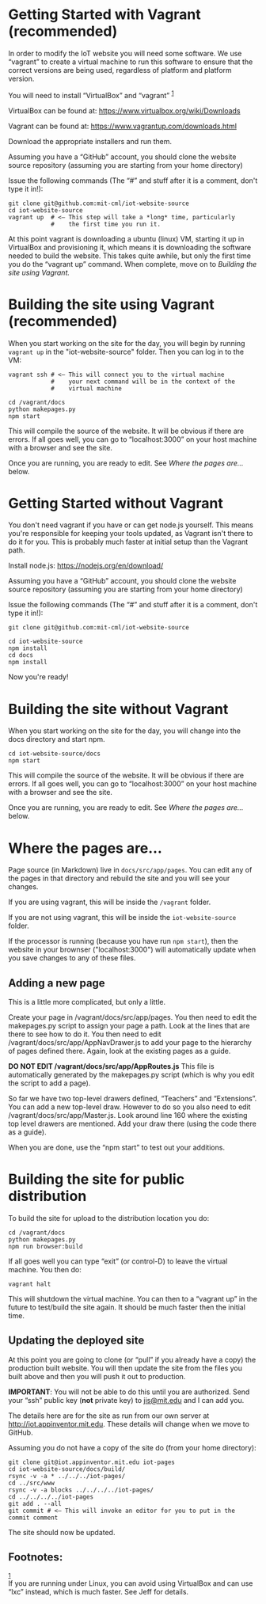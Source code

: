# Getting Started with Vagrant (recommended)

In order to modify the IoT website you will need some software. We use
“vagrant” to create a virtual machine to run this software to ensure
that the correct versions are being used, regardless of platform and
platform version.

You will need to install “VirtualBox” and “vagrant” <sup><a id="fnr.1" class="footref" href="#fn.1">1</a></sup>

VirtualBox can be found at:
<https://www.virtualbox.org/wiki/Downloads>

Vagrant can be found at: <https://www.vagrantup.com/downloads.html>

Download the appropriate installers and run them.

Assuming you have a “GitHub” account, you should clone the website
source repository (assuming you are starting from your home directory)

Issue the following commands (The “#” and stuff after it is a comment,
don't type it in!):

    git clone git@github.com:mit-cml/iot-website-source
    cd iot-website-source
    vagrant up  # <– This step will take a *long* time, particularly
                #    the first time you run it.

At this point vagrant is downloading a ubuntu (linux) VM, starting it up
in VirtualBox and provisioning it, which means it is downloading the
software needed to build the website. This takes quite awhile, but only
the first time you do the “vagrant up” command. When complete, move on to *Building the site using Vagrant.*

# Building the site using Vagrant (recommended)

When you start working on the site for the day, you will begin by running `vagrant up` in the "iot-website-source" folder. Then you can log in to the VM:

    vagrant ssh # <– This will connect you to the virtual machine
                #    your next command will be in the context of the
                #    virtual machine

    cd /vagrant/docs
    python makepages.py
    npm start

This will compile the source of the website. It will be obvious if there
are errors. If all goes well, you can go to “localhost:3000” on your
host machine with a browser and see the site.

Once you are running, you are ready to edit. See *Where the pages are&#x2026;* below.

# Getting Started without Vagrant

You don't need vagrant if you have or can get node.js yourself. This means you're responsible for keeping your tools updated, as Vagrant isn't there to do it for you. This is probably much faster at initial setup than the Vagrant path.

Install node.js: <https://nodejs.org/en/download/>

Assuming you have a “GitHub” account, you should clone the website
source repository (assuming you are starting from your home directory)

Issue the following commands (The “#” and stuff after it is a comment,
don't type it in!):

    git clone git@github.com:mit-cml/iot-website-source

    cd iot-website-source
    npm install
    cd docs
    npm install

Now you're ready!

# Building the site without Vagrant

When you start working on the site for the day, you will change into the docs directory and start npm.

    cd iot-website-source/docs
    npm start

This will compile the source of the website. It will be obvious if there are errors. If all goes well, you can go to “localhost:3000” on your host machine with a browser and see the site.

Once you are running, you are ready to edit. See *Where the pages are&#x2026;* below.

# Where the pages are&#x2026;

Page source (in Markdown) live in `docs/src/app/pages`. You can
edit any of the pages in that directory and rebuild the site and you
will see your changes.

If you are using vagrant, this will be inside the `/vagrant` folder.

If you are not using vagrant, this will be inside the `iot-website-source` folder.

If the processor is running (because you have run `npm start`), then the website in your brownser ("localhost:3000") will automatically update when you save changes to any of these files.

## Adding a new page

This is a little more complicated, but only a little.

Create your page in /vagrant/docs/src/app/pages. You then need to edit
the makepages.py script to assign your page a path. Look at the lines
that are there to see how to do it. You then need to edit
/vagrant/docs/src/app/AppNavDrawer.js to add your page to the
hierarchy of pages defined there. Again, look at the existing pages as
a guide.

**DO NOT EDIT /vagrant/docs/src/app/AppRoutes.js** This file is
 automatically generated by the makepages.py script (which is why you
 edit the script to add a page).

So far we have two top-level drawers defined, “Teachers” and
“Extensions”. You can add a new top-level draw. However to do so you
also need to edit /vagrant/docs/src/app/Master.js. Look around line
160 where the existing top level drawers are mentioned. Add your draw
there (using the code there as a guide).

When you are done, use the “npm start” to test out your additions.

# Building the site for public distribution

To build the site for upload to the distribution location you do:

    cd /vagrant/docs
    python makepages.py
    npm run browser:build

If all goes well you can type “exit” (or control-D) to leave the virtual
machine. You then do:

    vagrant halt

This will shutdown the virtual machine. You can then to a “vagrant up”
in the future to test/build the site again. It should be much faster
then the initial time.

## Updating the deployed site

At this point you are going to clone (or “pull” if you already have a
copy) the production built website. You will then update the site from
the files you built above and then you will push it out to production.

**IMPORTANT**: You will not be able to do this until you are authorized.
Send your “ssh” public key (**not** private key) to jis@mit.edu and I can
add you.

The details here are for the site as run from our own server at
<http://iot.appinventor.mit.edu>. These details will change when we
move to GitHub.

Assuming you do not have a copy of the site do (from your home
directory):

    git clone git@iot.appinventor.mit.edu iot-pages
    cd iot-website-source/docs/build/
    rsync -v -a * ../../../iot-pages/
    cd ../src/www
    rsync -v -a blocks ../../../../iot-pages/
    cd ../../../../iot-pages
    git add . --all
    git commit # <– This will invoke an editor for you to put in the commit comment

The site should now be updated.



<div id="footnotes">
<h2 class="footnotes">Footnotes: </h2>
<div id="text-footnotes">

<div class="footdef"><sup><a id="fn.1" class="footnum" href="#fnr.1">1</a></sup> <div class="footpara">If you are running under Linux, you can avoid using VirtualBox and can
use “lxc” instead, which is much faster. See Jeff for details.</div></div>


</div>
</div>

